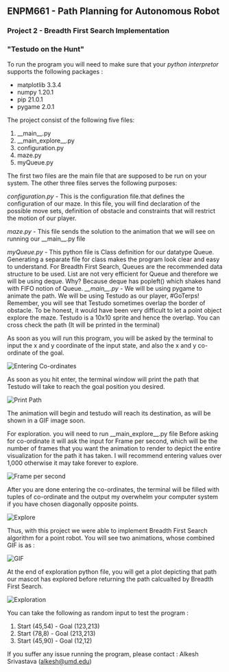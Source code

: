 ## ENPM661 - Path Planning for Autonomous Robot
### Project 2 - Breadth First Search Implementation
### "Testudo on the Hunt"
To run the program you will need to make sure that your *python interpretor* supports the following packages :

* matplotlib	3.3.4	
* numpy	1.20.1	
* pip	21.0.1	
* pygame	2.0.1	

The project consist of the following five files:
1. \_\_main\_\_.py
2. \_\_main_explore\_\_.py
3. configuration.py
4. maze.py
5. myQueue.py

The first two files are the main file that are supposed to be run on your system. The other three files serves the following purposes:

_configuration.py_ - This is the configuration file.that defines the configuration of our maze. In this file, you will find declaration of the possible move sets, definition of obstacle and constraints that will restrict the motion of our player.

_maze.py_ - This file sends the solution to the animation that we will see on running our \_\_main\_\_.py file

_myQueue.py_ -  This python file is Class definition for our datatype Queue. Generating a separate file for class makes the program look clear and easy to understand. For Breadth First Search, Queues are the recommended data structure to be used. List are not very efficient for Queue and therefore we will be using deque. Why? Because deque has popleft() which shakes hand with FIFO notion of Queue.
_\_\_main\_\_.py_ - We will be using pygame to animate the path. We will be using Testudo as our player, #GoTerps! Remember, you will see that Testudo sometimes overlap the border of obstacle. To be honest, it would have been very difficult to let a point object explore the maze. Testudo is a 10x10 sprite and hence the overlap. You can cross check the path (It will be printed in the terminal)

As soon as you will run this program, you will be asked by the terminal to input the x and y coordinate of the input state, and also the x and y co-ordinate of the goal. 



![Entering Co-ordinates](https://github.com/alkesh-umd/enpm661-p2/blob/main/images/1.png)


As soon as you hit enter, the terminal window will print the path that Testudo will take to reach the goal position you desired.




![Print Path](https://github.com/alkesh-umd/enpm661-p2/blob/main/images/2.png)

The animation will begin and testudo will reach its destination, as will be shown in a GIF image soon.

For exploration. you will need to run \_\_main_explore\_\_.py file
Before asking for co-ordinate it will ask the input for Frame per second, which will be the number of frames that you want the animation to render to depict the entire visualization for the path it has taken. I will recommend entering values over 1,000 otherwise it may take forever to explore.




![Frame per second](https://github.com/alkesh-umd/enpm661-p2/blob/main/images/3.png)

After you are done entering the co-ordinates, the terminal will be filled with tuples of co-ordinate and the output my overwhelm your computer system if you have chosen diagonally opposite points.



![Explore](https://github.com/alkesh-umd/enpm661-p2/blob/main/images/4.png)

Thus, with this project we were able to implement Breadth First Search algorithm for a point robot. You will see two animations, whose combined GIF is as :



![GIF](https://github.com/alkesh-umd/enpm661-p2/blob/main/images/6.gif)

At the end of exploration python file, you will get a plot depicting that path our mascot has explored before returning the path calcualted by Breadth First Search.



![Exploration](https://github.com/alkesh-umd/enpm661-p2/blob/main/images/5.png)


You can take the following as random input to test the program :

1. Start (45,54) - Goal (123,213)
2. Start (78,8) - Goal (213,213)
3. Start (45,90) - Goal (12,12)


If you suffer any issue running the program, please contact :
Alkesh Srivastava
(alkesh@umd.edu)


